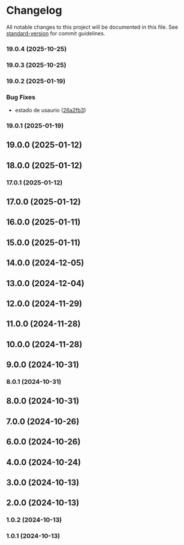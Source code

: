 # Changelog

All notable changes to this project will be documented in this file. See [standard-version](https://github.com/conventional-changelog/standard-version) for commit guidelines.

### 19.0.4 (2025-10-25)

### 19.0.3 (2025-10-25)

### 19.0.2 (2025-01-19)


### Bug Fixes

* estado de usaurio ([26a2fb3](https://github.com/oscarjesus2/jobbusiness/commit/26a2fb38672313cc23a3b2952d00fbdb2b99c2f9))

### 19.0.1 (2025-01-19)

## 19.0.0 (2025-01-12)

## 18.0.0 (2025-01-12)

### 17.0.1 (2025-01-12)

## 17.0.0 (2025-01-12)

## 16.0.0 (2025-01-11)

## 15.0.0 (2025-01-11)

## 14.0.0 (2024-12-05)

## 13.0.0 (2024-12-04)

## 12.0.0 (2024-11-29)

## 11.0.0 (2024-11-28)

## 10.0.0 (2024-11-28)

## 9.0.0 (2024-10-31)

### 8.0.1 (2024-10-31)

## 8.0.0 (2024-10-31)

## 7.0.0 (2024-10-26)

## 6.0.0 (2024-10-26)

## 4.0.0 (2024-10-24)

## 3.0.0 (2024-10-13)

## 2.0.0 (2024-10-13)

### 1.0.2 (2024-10-13)

### 1.0.1 (2024-10-13)